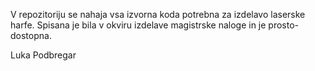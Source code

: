 V repozitoriju se nahaja vsa izvorna koda potrebna za izdelavo laserske harfe. Spisana je bila v okviru izdelave magistrske naloge in je prosto-dostopna.

Luka Podbregar
